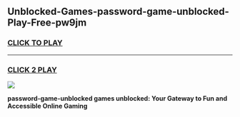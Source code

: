 
## Unblocked-Games-password-game-unblocked-Play-Free-pw9jm
<h3>
<a href="https://premium76.site?title=password-game-unblocked&ref=10A">CLICK TO PLAY</a></h3>
<hr>

<h3>
<a href="https://premium76.site?title=password-game-unblocked&ref=10A">CLICK 2 PLAY</a>
  
</h3>

<a href="https://premium76.site?title=password-game-unblocked&ref=10A"><img src="https://clearcache.store/games.png"></a>


**password-game-unblocked games unblocked: Your Gateway to Fun and Accessible Online Gaming**
